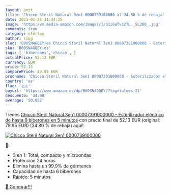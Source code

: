 ```yaml
---
layout: post
title: 'Chicco Steril Natural 3en1 0000739100000 al 34.80 % de rebaja'
date: 2021-01-28 11:44:25
image: 'https://m.media-amazon.com/images/I/31iGuTvsZTL._SL200_.jpg'
comments: true
category: ofertas
author: ring
slug: 'B00SN4GQEY-es Chicco Steril Natural 3en1 00007391000000 - Esterilizador...'
sku: 'B00SN4GQEY-es'
tags: [ 'biberones','chicco', ]
actualPrice: 52.13 EUR
currency: EUR
price: 52.13
comparePrice: 79.95 EUR
prodname: 'Chicco Steril Natural 3en1 00007391000000 - Esterilizador eléctrico de hasta 6 biberones en 5 minutos'
country: 'es'
flag: '🇪🇸'
buyurl: 'https://www.amazon.es/dp/B00SN4GQEY/?tag=tolees-21'
descuento: '34.80'
average: '50.852'
---
```


Tienes [Chicco Steril Natural 3en1 00007391000000 - Esterilizador eléctrico de hasta 6 biberones en 5 minutos](https://www.amazon.es/dp/B00SN4GQEY/?tag=tolees-21) con precio final de  52.13 EUR (original: 79.95 EUR) (34.80 %  de rebaja) aqui!

[![Chicco Steril Natural 3en1 0000739100000](https://m.media-amazon.com/images/I/31iGuTvsZTL._SL200_.jpg)](https://www.amazon.es/dp/B00SN4GQEY/?tag=tolees-21)

🔎:

- 3 en 1: Total, compacto y microondas
- Protección 24 horas
- Elimina hasta un 99,9% de gérmenes
- Capacidad de hasta 6 biberones
- Rápido: 5 minutos

[🛒 Comprar!!!](https://www.amazon.es/dp/B00SN4GQEY/?tag=tolees-21)
